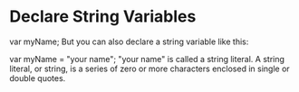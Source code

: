 # Declare String Variables

var myName;
But you can also declare a string variable like this:

var myName = "your name";
"your name" is called a string literal. A string literal, or string, is a series of zero or more characters enclosed in single or double quotes.